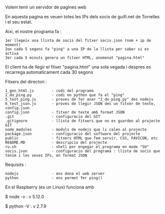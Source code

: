 
 Volem tenir un servidor de pagines web

 En aquesta pagina es veuen totes les IPs dels socis de guifi.net de Torrelles i el seu estat.

 Aixi, el nostre programa fa :

    1er llegeix una llista de socis del fitxer socis.json (nom + ip de moment)
    2on cada 5 segons fa "ping" a una IP de la llista per saber si es activa
    3er cada 5 minuts genera un fitxer HTML, anomenat "pagina.html"

 El client ha de llegir el fitxer "pagina.html" una sola vegada
     i despres es recarrega automaticament cada 30 segons

 Fitxers del directori :

    1_gen_html.js        - codi del programa
    2_do_ping.py         - codi en python que fa el "ping"
    5_test_ping.js       - proves de fer anar "2_do_ping.py" des nodejs
    6_test_json.js       - proves de llegir JSON des un fitxer de texte, config.json
    config.json          - fitxer de texte amb format JSON
    .git                 - configuracio del GIT
    .gitignore           - llista de fitxers que no es guarden al projecte GIT
    node_modules         - moduls de nodejs que li calen al projecte
    package.json         - configuracio del software del projecte
    public               - fitxers HTML que fem servir, CSS, FAVICON, etc
    README.MD            - descripcio del projecte
    ru.sh                - shell per engegar el programa en mode "SU"
    socis.json           - configuracio del programa : llista de socis que tenim i les seves IPs, en format JSON

 Requisits :

    nodejs               - ens dona el web server
    python               - ens permet fer ping()

En el Raspberry (es un Linux) funciona amb

 $ node -v   : v 5.12.0

 $ python -V : v 2.7.9



